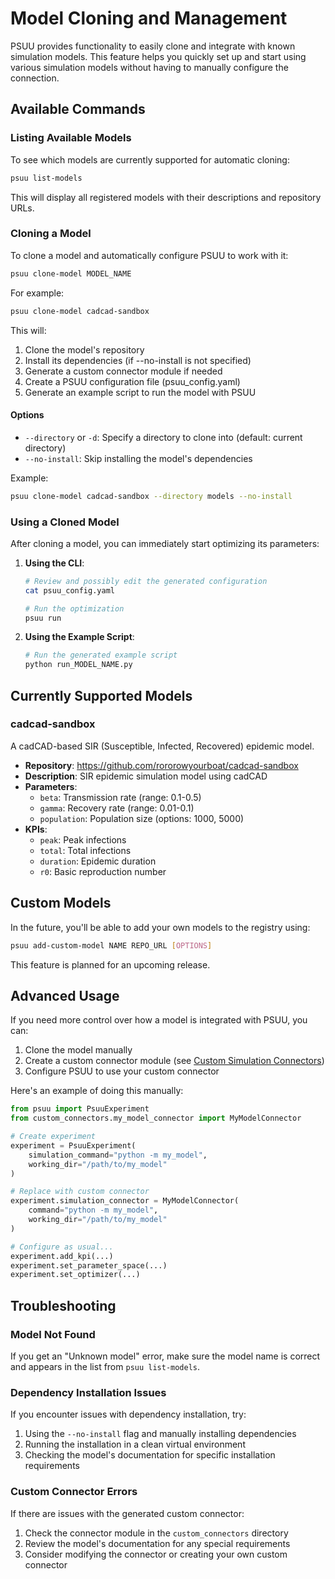 # Model Cloning and Management

PSUU provides functionality to easily clone and integrate with known simulation models. This feature helps you quickly set up and start using various simulation models without having to manually configure the connection.

## Available Commands

### Listing Available Models

To see which models are currently supported for automatic cloning:

```bash
psuu list-models
```

This will display all registered models with their descriptions and repository URLs.

### Cloning a Model

To clone a model and automatically configure PSUU to work with it:

```bash
psuu clone-model MODEL_NAME
```

For example:

```bash
psuu clone-model cadcad-sandbox
```

This will:
1. Clone the model's repository
2. Install its dependencies (if --no-install is not specified)
3. Generate a custom connector module if needed
4. Create a PSUU configuration file (psuu_config.yaml)
5. Generate an example script to run the model with PSUU

#### Options

- `--directory` or `-d`: Specify a directory to clone into (default: current directory)
- `--no-install`: Skip installing the model's dependencies

Example:

```bash
psuu clone-model cadcad-sandbox --directory models --no-install
```

### Using a Cloned Model

After cloning a model, you can immediately start optimizing its parameters:

1. **Using the CLI**:
   ```bash
   # Review and possibly edit the generated configuration
   cat psuu_config.yaml
   
   # Run the optimization
   psuu run
   ```

2. **Using the Example Script**:
   ```bash
   # Run the generated example script
   python run_MODEL_NAME.py
   ```

## Currently Supported Models

### cadcad-sandbox

A cadCAD-based SIR (Susceptible, Infected, Recovered) epidemic model.

- **Repository**: https://github.com/rororowyourboat/cadcad-sandbox
- **Description**: SIR epidemic simulation model using cadCAD
- **Parameters**:
  - `beta`: Transmission rate (range: 0.1-0.5)
  - `gamma`: Recovery rate (range: 0.01-0.1)
  - `population`: Population size (options: 1000, 5000)
- **KPIs**:
  - `peak`: Peak infections
  - `total`: Total infections
  - `duration`: Epidemic duration
  - `r0`: Basic reproduction number

## Custom Models

In the future, you'll be able to add your own models to the registry using:

```bash
psuu add-custom-model NAME REPO_URL [OPTIONS]
```

This feature is planned for an upcoming release.

## Advanced Usage

If you need more control over how a model is integrated with PSUU, you can:

1. Clone the model manually
2. Create a custom connector module (see [Custom Simulation Connectors](custom_connectors.md))
3. Configure PSUU to use your custom connector

Here's an example of doing this manually:

```python
from psuu import PsuuExperiment
from custom_connectors.my_model_connector import MyModelConnector

# Create experiment
experiment = PsuuExperiment(
    simulation_command="python -m my_model",
    working_dir="/path/to/my_model"
)

# Replace with custom connector
experiment.simulation_connector = MyModelConnector(
    command="python -m my_model",
    working_dir="/path/to/my_model"
)

# Configure as usual...
experiment.add_kpi(...)
experiment.set_parameter_space(...)
experiment.set_optimizer(...)
```

## Troubleshooting

### Model Not Found

If you get an "Unknown model" error, make sure the model name is correct and appears in the list from `psuu list-models`.

### Dependency Installation Issues

If you encounter issues with dependency installation, try:

1. Using the `--no-install` flag and manually installing dependencies
2. Running the installation in a clean virtual environment
3. Checking the model's documentation for specific installation requirements

### Custom Connector Errors

If there are issues with the generated custom connector:

1. Check the connector module in the `custom_connectors` directory
2. Review the model's documentation for any special requirements
3. Consider modifying the connector or creating your own custom connector
